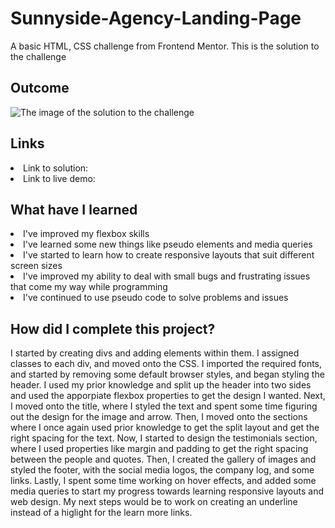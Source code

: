 # Sunnyside-Agency-Landing-Page
A basic HTML, CSS challenge from Frontend Mentor. This is the solution to the challenge

<h2> Outcome </h2>

<img src="https://i.imgur.com/bgJYyJg.png" alt="The image of the solution to the challenge">

<h2> Links </h2>

<li> Link to solution:  </li>
<li> Link to live demo:  </li>

<h2> What have I learned </h2>

<li> I've improved my flexbox skills </li>
<li> I've learned some new things like pseudo elements and media queries </li>
<li> I've started to learn how to create responsive layouts that suit different screen sizes </li>
<li> I've improved my ability to deal with small bugs and frustrating issues that come my way while programming </li>
<li> I've continued to use pseudo code to solve problems and issues </li>

<h2> How did I complete this project? </h2>

<p> I started by creating divs and adding elements within them. I assigned classes to each div, and moved onto the CSS. I imported the required fonts, and started by removing some default browser styles, and began styling the header. I used my prior knowledge and split up the header into two sides and used the apporpiate flexbox properties to get the design I wanted. Next, I moved onto the title, where I styled the text and spent some time figuring out the design for the image and arrow. Then, I moved onto the sections where I once again used prior knowledge to get the split layout and get the right spacing for the text. Now, I started to design the testimonials section, where I used properties like margin and padding to get the right spacing between the people and quotes. Then, I created the gallery of images and styled the footer, with the social media logos, the company log, and some links. Lastly, I spent some time working on hover effects, and added some media queries to start my progress towards learning responsive layouts and web design. My next steps would be to work on creating an underline instead of a higlight for the learn more links. </p>
